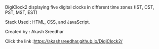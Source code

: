 DigiClock2  displaying five digital clocks in different time zones (IST, CST, PST, MST, EST)  

Stack Used : HTML, CSS, and JavaScript.

Created by : Akash Sreedhar 

Click the link :https://akashsreedhar.github.io/DigiClock2/
